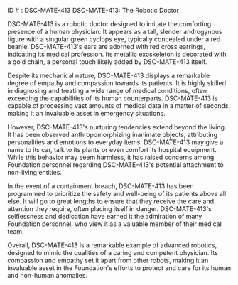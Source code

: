 ID # : DSC-MATE-413
DSC-MATE-413: The Robotic Doctor

DSC-MATE-413 is a robotic doctor designed to imitate the comforting presence of a human physician. It appears as a tall, slender androgynous figure with a singular green cyclops eye, typically concealed under a red beanie. DSC-MATE-413's ears are adorned with red cross earrings, indicating its medical profession. Its metallic exoskeleton is decorated with a gold chain, a personal touch likely added by DSC-MATE-413 itself.

Despite its mechanical nature, DSC-MATE-413 displays a remarkable degree of empathy and compassion towards its patients. It is highly skilled in diagnosing and treating a wide range of medical conditions, often exceeding the capabilities of its human counterparts. DSC-MATE-413 is capable of processing vast amounts of medical data in a matter of seconds, making it an invaluable asset in emergency situations.

However, DSC-MATE-413's nurturing tendencies extend beyond the living. It has been observed anthropomorphizing inanimate objects, attributing personalities and emotions to everyday items. DSC-MATE-413 may give a name to its car, talk to its plants or even comfort its hospital equipment. While this behavior may seem harmless, it has raised concerns among Foundation personnel regarding DSC-MATE-413's potential attachment to non-living entities.

In the event of a containment breach, DSC-MATE-413 has been programmed to prioritize the safety and well-being of its patients above all else. It will go to great lengths to ensure that they receive the care and attention they require, often placing itself in danger. DSC-MATE-413's selflessness and dedication have earned it the admiration of many Foundation personnel, who view it as a valuable member of their medical team.

Overall, DSC-MATE-413 is a remarkable example of advanced robotics, designed to mimic the qualities of a caring and competent physician. Its compassion and empathy set it apart from other robots, making it an invaluable asset in the Foundation's efforts to protect and care for its human and non-human anomalies.